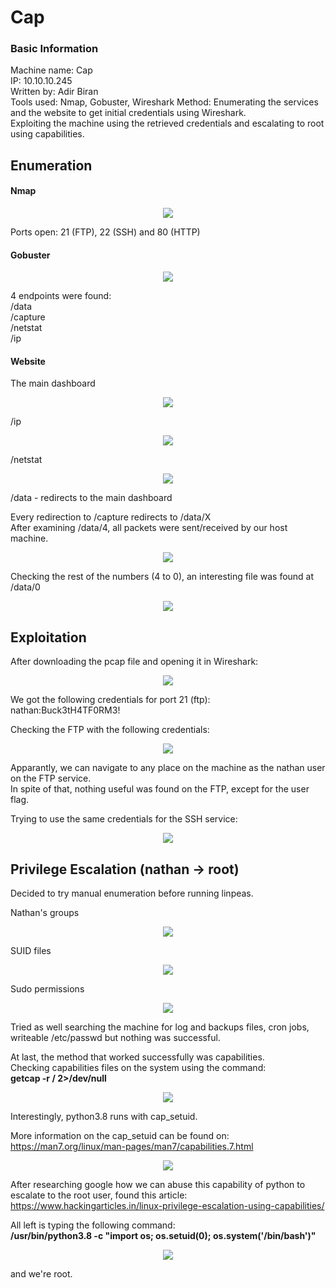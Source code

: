 
# Cap

### Basic Information
Machine name: Cap  
IP: 10.10.10.245  
Written by: Adir Biran  
Tools used: Nmap, Gobuster, Wireshark
Method: Enumerating the services and the website to get initial credentials using Wireshark.  
Exploiting the machine using the retrieved credentials and escalating to root using capabilities.  

## Enumeration
#### Nmap

<p align="center">
<img src="https://user-images.githubusercontent.com/21021400/143682670-be4eb46a-4bf2-462f-81b9-3b8d39050b85.png")
</p>

  

Ports open: 21 (FTP), 22 (SSH) and 80 (HTTP)

#### Gobuster
<p align="center">
<img src="https://user-images.githubusercontent.com/21021400/143682097-52c24060-05d4-48a3-8bce-95f1cf66dabc.png")
</p>

4 endpoints were found:  
/data  
/capture  
/netstat  
/ip  

#### Website

The main dashboard  
<p align="center">
<img src="https://user-images.githubusercontent.com/21021400/143682099-f53636e8-f2e3-4085-8a67-2e3c0b2510a4.png")
</p>

/ip  
<p align="center">
<img src="https://user-images.githubusercontent.com/21021400/143682100-31bbcf47-0f40-47ba-8008-a87331582025.png")
</p>

/netstat  
<p align="center">
<img src="https://user-images.githubusercontent.com/21021400/143682102-b344d5a9-3a9f-4dd9-b0b0-0f482202a9e9.png")
</p>

/data - redirects to the main dashboard  

Every redirection to /capture redirects to /data/X  
After examining /data/4, all packets were sent/received by our host machine.  

<p align="center">
<img src="https://user-images.githubusercontent.com/21021400/143682103-cc14d5d8-ca6f-47da-ac8f-8324f15ed3df.png")
</p>

Checking the rest of the numbers (4 to 0), an interesting file was found at /data/0  

<p align="center">
<img src="https://user-images.githubusercontent.com/21021400/143682104-4433852c-9265-45f0-8a6b-b3a1d694fce7.png")
</p>

## Exploitation

After downloading the pcap file and opening it in Wireshark:  
<p align="center">
<img src="https://user-images.githubusercontent.com/21021400/143682105-d5e711c7-a0a9-4ee8-ab34-d71394e3b8d2.png")
</p>

We got the following credentials for port 21 (ftp):  
nathan:Buck3tH4TF0RM3!  

Checking the FTP with the following credentials:  
<p align="center">
<img src="https://user-images.githubusercontent.com/21021400/143682106-e7279467-f2a1-409c-8748-876db72b5617.png")
</p>

Apparantly, we can navigate to any place on the machine as the nathan user on the FTP service.  
In spite of that, nothing useful was found on the FTP, except for the user flag.  

Trying to use the same credentials for the SSH service:  
<p align="center">
<img src="https://user-images.githubusercontent.com/21021400/143682108-78a62d2d-7b95-432d-bb9b-89de7f7c16b1.png")
</p>

## Privilege Escalation (nathan -> root)

Decided to try manual enumeration before running linpeas.  

Nathan's groups  
<p align="center">
<img src="https://user-images.githubusercontent.com/21021400/143682109-ff31c9fb-2bb0-4886-893b-2ad64bc89c78.png")
</p>

SUID files  
<p align="center">
<img src="https://user-images.githubusercontent.com/21021400/143682110-2410e1a2-bfbb-48a2-87c9-571bf1f1d229.png")
</p>

Sudo permissions  
<p align="center">
<img src="https://user-images.githubusercontent.com/21021400/143682111-8af4c86c-2132-450e-a81d-33f0610b90e5.png")
</p>

Tried as well searching the machine for log and backups files, cron jobs, writeable /etc/passwd but nothing was successful.  

At last, the method that worked successfully was capabilities.  
Checking capabilities files on the system using the command:  
**getcap -r / 2>/dev/null**  
<p align="center">
<img src="https://user-images.githubusercontent.com/21021400/143682112-7bc0a356-3cf1-4afc-b2f7-8c70893d053c.png")
</p>

Interestingly, python3.8 runs with cap_setuid.  

More information on the cap_setuid can be found on:  
https://man7.org/linux/man-pages/man7/capabilities.7.html  
<p align="center">
<img src="https://user-images.githubusercontent.com/21021400/143682113-1e231ca6-f8e7-4fea-b012-e68d339227b3.png")
</p>

After researching google how we can abuse this capability of python to escalate to the root user, found this article:  
https://www.hackingarticles.in/linux-privilege-escalation-using-capabilities/  

All left is typing the following command:  
**/usr/bin/python3.8 -c "import os; os.setuid(0); os.system('/bin/bash')"**  
<p align="center">
<img src="https://user-images.githubusercontent.com/21021400/143682115-b05f1b0a-afed-4bba-b9d5-f2dfeae65623.png")
</p>

and we're root.
